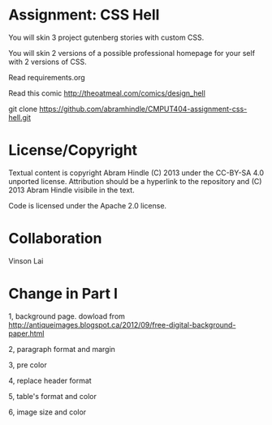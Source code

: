 Assignment: CSS Hell
====================

You will skin 3 project gutenberg stories with custom CSS.

You will skin 2 versions of a possible professional homepage for your
self with 2 versions of CSS.

Read requirements.org

Read this comic http://theoatmeal.com/comics/design_hell

git clone https://github.com/abramhindle/CMPUT404-assignment-css-hell.git

License/Copyright
=================

Textual content is copyright Abram Hindle (C) 2013 under the CC-BY-SA
4.0 unported license. Attribution should be a hyperlink to the
repository and (C) 2013 Abram Hindle visibile in the text.

Code is licensed under the Apache 2.0 license.

Collaboration
=================
Vinson Lai

Change in Part I
=================
1, background page. dowload from http://antiqueimages.blogspot.ca/2012/09/free-digital-background-paper.html

2, paragraph format and margin

3, pre color

4, replace header format

5, table's format and color

6, image size and color

